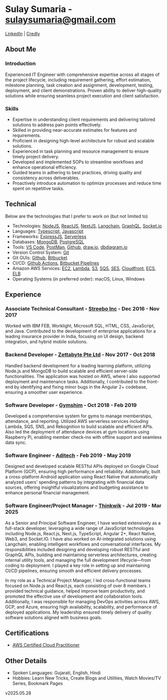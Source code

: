 # Sulay Sumaria - sulaysumaria@gmail.com

[LinkedIn](https://www.linkedin.com/in/sulaysumaria/) | [Credly](https://www.credly.com/users/sulaysumaria/)

## About Me

### Introduction

Experienced IT Engineer with comprehensive expertise across all stages of the project lifecycle, including requirement gathering, effort estimation, milestone planning, task creation and assignment, development, testing, deployment, and client demonstrations. Proven ability to deliver high-quality solutions while ensuring seamless project execution and client satisfaction.

### Skills

- Expertise in understanding client requirements and delivering tailored solutions to address pain points effectively.
- Skilled in providing near-accurate estimates for features and requirements.
- Proficient in designing high-level architecture for robust and scalable solutions.
- Experienced in task planning and resource management to ensure timely project delivery.
- Developed and implemented SOPs to streamline workflows and enhance operational efficiency.
- Guided teams in adhering to best practices, driving quality and consistency across deliverables.
- Proactively introduce automation to optimize processes and reduce time spent on repetitive tasks.

## Technical

Below are the technologies that I prefer to work on (but not limited to)

- Technologies: [NodeJS](https://nodejs.org), [ReactJS](https://react.dev), [NextJS](https://nextjs.org), [Langchain](https://js.langchain.com/docs/introduction/), [GraphQL](https://graphql.org/), [Socket.io](https://socket.io/)
- Languages: [Typescript](https://www.typescriptlang.org), [Javascript](https://www.javascript.com)
- Frameworks: [ExpressJS](https://expressjs.com), [Serverless](https://www.serverless.com)
- Databases: [MongoDB](https://www.mongodb.com), [PostgreSQL](https://www.postgresql.org/)
- Tools: [VS Code](https://code.visualstudio.com), [PostMan](https://www.getpostman.com), [Github](https://github.com), [draw.io](https://draw.io), [dbdiagram.io](https://dbdiagram.io)
- Version Control System: [Git](https://git-scm.com)
- Git GUIs: [Github](https://github.com), [Bitbucket](https://bitbucket.org)
- CI/CD: [Github Actions](https://github.com/features/actions), [Bitbucket Pipelines](https://bitbucket.org/product/features/pipelines)
- Amazon AWS Services: [EC2](https://aws.amazon.com/ec2), [Lambda](https://aws.amazon.com/lambda), [S3](https://aws.amazon.com/s3), [SQS](https://aws.amazon.com/sqs), [SES](https://aws.amazon.com/ses), [Cloudfront](https://aws.amazon.com/cloudfront), [ECS](https://aws.amazon.com/ecs), [ELB](https://aws.amazon.com/elasticloadbalancing)
- Operating Systems (in preferred order): macOS, Linux, Windows

## Experience

### Associate Technical Consultant - [Streebo Inc](https://www.streebo.com) - Dec 2016 - Nov 2017

Worked with IBM FEB, Worklight, Microsoft SQL, HTML, CSS, JavaScript, and Java. Contributed to the development of enterprise applications for a leading insurance provider in India, focusing on UI design, backend integration, and hybrid mobile solutions.

### Backend Developer - [Zettabyte Pte Ltd](https://www.zettabyte.sg) - Nov 2017 - Oct 2018

Handled backend development for a leading learning platform, utilizing Node.js and MongoDB to build scalable and efficient server-side functionalities. The application was hosted on AWS, where I also supported deployment and maintenance tasks. Additionally, I contributed to the front-end by identifying and fixing minor bugs in the Angular 2+ codebase, ensuring a smoother user experience.

### Software Developer - [Gymshim](http://gymshim.com) - Oct 2018 - Feb 2019

Developed a comprehensive system for gyms to manage memberships, attendance, and reporting. Utilized AWS serverless services including Lambda, SQS, SNS, and Rekognition to build scalable and efficient APIs. Also led the deployment of attendance devices at gym locations using Raspberry Pi, enabling member check-ins with offline support and seamless data sync.

### Software Engineer - [Aditech](http://adi-tech.co.uk) - Feb 2019 - May 2019

Designed and developed scalable RESTful APIs deployed on Google Cloud Platform (GCP), ensuring high performance and reliability. Additionally, built a cross-platform Android application using React Native that automatically analyzed users' spending patterns by integrating with financial data sources, offering insightful visualizations and budgeting assistance to enhance personal financial management.

### Software Engineer/Project Manager - [Thinkwik](https://www.thinkwik.com) - Jul 2019 - Mar 2025

As a Senior and Principal Software Engineer, I have worked extensively as a full-stack developer, leveraging a wide range of JavaScript technologies including Node.js, React.js, Next.js, TypeScript, Angular 2+, React Native, Web3, and Socket.IO. I have also worked on AI-integrated solutions using Langchain, enabling intelligent workflows and conversational interfaces. My responsibilities included designing and developing robust RESTful and GraphQL APIs, building and maintaining serverless architectures, creating internal utility tools, and managing the full development lifecycle—from coding to deployment. I played a key role in setting up and maintaining CI/CD pipelines, ensuring smooth and efficient delivery processes.

In my role as a Technical Project Manager, I led cross-functional teams focused on Node.js and React.js, each consisting of over 8 members. I provided technical guidance, helped improve team productivity, and promoted the effective use of development and collaboration tools. Additionally, I was responsible for managing DevOps activities across AWS, GCP, and Azure, ensuring high availability, scalability, and performance of deployed applications. My leadership ensured timely delivery of quality software solutions aligned with business goals.

## Certifications

- [AWS Certified Cloud Practitioner](https://www.credly.com/badges/8af52bf1-c5a3-4803-ad55-46c8cdfd95eb)

## Other Details

- Spoken Languages: Gujarati, English, Hindi
- Hobbies: Learn New Tricks, Create Blogs and Utilities, Watch Movies/TV Series, Bookmark Pages

v2025.05.28
